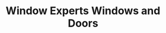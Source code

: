 ---
title: "Window Experts Windows and Doors"
url: /willow-beach/window-experts-windows-and-doors/
shop: Allgemein
---
